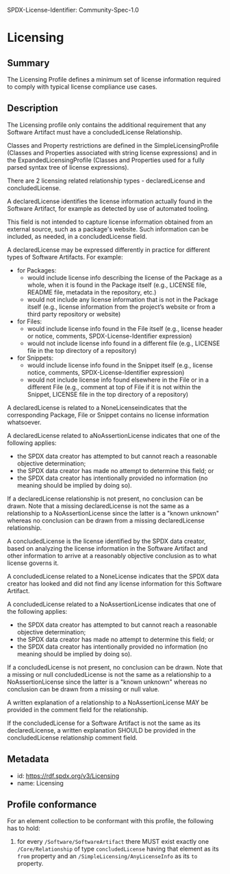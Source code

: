 SPDX-License-Identifier: Community-Spec-1.0

# Licensing

## Summary

The Licensing Profile defines a minimum set of license information required to comply with typical license compliance use cases.

## Description

The Licensing profile only contains the additional requirement that any Software Artifact must have a concludedLicense Relationship.

Classes and Property restrictions are defined in the SimpleLicensingProfile
(Classes and Properties associated with string license expressions) and in the ExpandedLicensingProfile (Classes and Properties used for a
fully parsed syntax tree of license expressions).

There are 2 licensing related relationship types - declaredLicense and concludedLicense.

A declaredLicense identifies the license information actually found in the Software Artifact,
for example as detected by use of automated tooling.

This field is not intended to capture license information obtained from an
external source, such as a package's website. Such information can be
included, as needed, in a concludedLicense field.

A declaredLicense may be expressed differently in practice for different
types of Software Artifacts. For example:

* for Packages:
  * would include license info describing the license of the Package as a
    whole, when it is found in the Package itself (e.g., LICENSE file,
    README file, metadata in the repository, etc.)
  * would not include any license information that is not in the Package
    itself (e.g., license information from the project’s website or from a
    third party repository or website)
* for Files:
  * would include license info found in the File itself (e.g., license
    header or notice, comments, SPDX-License-Identifier expression)
  * would not include license info found in a different file (e.g., LICENSE
    file in the top directory of a repository)
* for Snippets:
  * would include license info found in the Snippet itself (e.g., license
    notice, comments, SPDX-License-Identifier expression)
  * would not include license info found elsewhere in the File or in a
    different File (e.g., comment at top of File if it is not within the
    Snippet, LICENSE file in the top directory of a repository)

A declaredLicense is related to a NoneLicenseindicates that the
corresponding Package, File or Snippet contains no license information
whatsoever.

A declaredLicense related to aNoAssertionLicense
indicates that one of the following applies:
* the SPDX data creator has attempted to but cannot reach a reasonable
  objective determination;
* the SPDX data creator has made no attempt to determine this field; or
* the SPDX data creator has intentionally provided no information (no meaning
  should be implied by doing so).
  
If a declaredLicense relationship is not present, no conclusion can be drawn.
Note that a missing declaredLicense is not the same as a relationship to a NoAssertionLicense
since the latter is a "known unknown" whereas no conclusion can be drawn
from a missing declaredLicense relationship.



A concludedLicense is the license identified by the SPDX data creator,
based on analyzing the license information in the Software Artifact
and other information to arrive at a reasonably objective
conclusion as to what license governs it.

A concludedLicense related to a NoneLicense indicates that the
SPDX data creator has looked and did not find any license information for this
Software Artifact.

A concludedLicense related to a NoAssertionLicense
indicates that one of the following applies:
* the SPDX data creator has attempted to but cannot reach a reasonable
  objective determination;
* the SPDX data creator has made no attempt to determine this field; or
* the SPDX data creator has intentionally provided no information (no
  meaning should be implied by doing so).
 
If a concludedLicense is not present, no conclusion can be drawn.
Note that a missing or null concludedLicense is not the same as a relationship to a NoAssertionLicense
since the latter is a "known unknown" whereas no conclusion can be drawn
from a missing or null value.

A written explanation of a relationship to a NoAssertionLicense MAY be
provided in the comment field for the relationship.

If the concludedLicense for a Software Artifact is not the
same as its declaredLicense, a written explanation SHOULD be provided in
the concludedLicense relationship comment field.


## Metadata

- id: https://rdf.spdx.org/v3/Licensing
- name: Licensing


## Profile conformance

For an element collection to be conformant with this profile,
the following has to hold:

1. for every `/Software/SoftwareArtifact` there MUST exist exactly one `/Core/Relationship`
   of type `concludedLicense` having that element as its `from` property
   and an `/SimpleLicensing/AnyLicenseInfo` as its `to` property.



